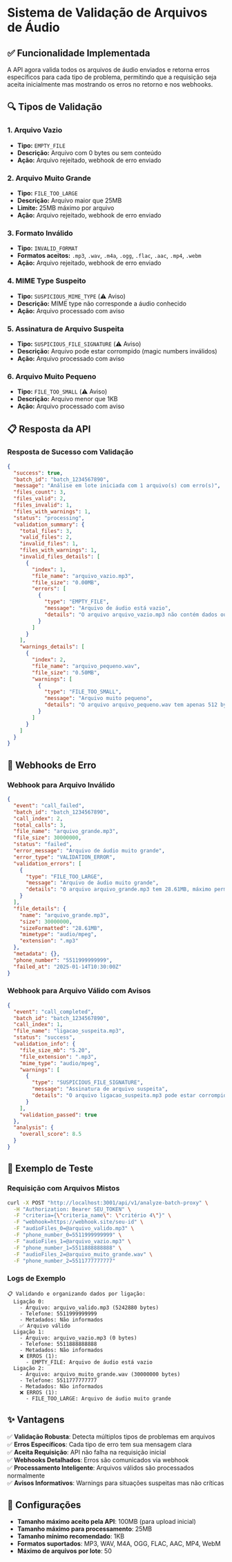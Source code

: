 # Sistema de Validação de Arquivos de Áudio

## ✅ Funcionalidade Implementada

A API agora valida todos os arquivos de áudio enviados e retorna erros específicos para cada tipo de problema, permitindo que a requisição seja aceita inicialmente mas mostrando os erros no retorno e nos webhooks.

## 🔍 Tipos de Validação

### 1. **Arquivo Vazio**
- **Tipo:** `EMPTY_FILE`
- **Descrição:** Arquivo com 0 bytes ou sem conteúdo
- **Ação:** Arquivo rejeitado, webhook de erro enviado

### 2. **Arquivo Muito Grande**
- **Tipo:** `FILE_TOO_LARGE`
- **Descrição:** Arquivo maior que 25MB
- **Limite:** 25MB máximo por arquivo
- **Ação:** Arquivo rejeitado, webhook de erro enviado

### 3. **Formato Inválido**
- **Tipo:** `INVALID_FORMAT`
- **Formatos aceitos:** `.mp3`, `.wav`, `.m4a`, `.ogg`, `.flac`, `.aac`, `.mp4`, `.webm`
- **Ação:** Arquivo rejeitado, webhook de erro enviado

### 4. **MIME Type Suspeito**
- **Tipo:** `SUSPICIOUS_MIME_TYPE` (⚠️ Aviso)
- **Descrição:** MIME type não corresponde a áudio conhecido
- **Ação:** Arquivo processado com aviso

### 5. **Assinatura de Arquivo Suspeita**
- **Tipo:** `SUSPICIOUS_FILE_SIGNATURE` (⚠️ Aviso)
- **Descrição:** Arquivo pode estar corrompido (magic numbers inválidos)
- **Ação:** Arquivo processado com aviso

### 6. **Arquivo Muito Pequeno**
- **Tipo:** `FILE_TOO_SMALL` (⚠️ Aviso)
- **Descrição:** Arquivo menor que 1KB
- **Ação:** Arquivo processado com aviso

## 📋 Resposta da API

### Resposta de Sucesso com Validação
```json
{
  "success": true,
  "batch_id": "batch_1234567890",
  "message": "Análise em lote iniciada com 1 arquivo(s) com erro(s)",
  "files_count": 3,
  "files_valid": 2,
  "files_invalid": 1,
  "files_with_warnings": 1,
  "status": "processing",
  "validation_summary": {
    "total_files": 3,
    "valid_files": 2,
    "invalid_files": 1,
    "files_with_warnings": 1,
    "invalid_files_details": [
      {
        "index": 1,
        "file_name": "arquivo_vazio.mp3",
        "file_size": "0.00MB",
        "errors": [
          {
            "type": "EMPTY_FILE",
            "message": "Arquivo de áudio está vazio",
            "details": "O arquivo arquivo_vazio.mp3 não contém dados ou tem tamanho zero bytes"
          }
        ]
      }
    ],
    "warnings_details": [
      {
        "index": 2,
        "file_name": "arquivo_pequeno.wav",
        "file_size": "0.50MB",
        "warnings": [
          {
            "type": "FILE_TOO_SMALL",
            "message": "Arquivo muito pequeno",
            "details": "O arquivo arquivo_pequeno.wav tem apenas 512 bytes, pode não conter áudio suficiente para análise"
          }
        ]
      }
    ]
  }
}
```

## 🔗 Webhooks de Erro

### Webhook para Arquivo Inválido
```json
{
  "event": "call_failed",
  "batch_id": "batch_1234567890",
  "call_index": 2,
  "total_calls": 3,
  "file_name": "arquivo_grande.mp3",
  "file_size": 30000000,
  "status": "failed",
  "error_message": "Arquivo de áudio muito grande",
  "error_type": "VALIDATION_ERROR",
  "validation_errors": [
    {
      "type": "FILE_TOO_LARGE",
      "message": "Arquivo de áudio muito grande",
      "details": "O arquivo arquivo_grande.mp3 tem 28.61MB, máximo permitido: 25MB"
    }
  ],
  "file_details": {
    "name": "arquivo_grande.mp3",
    "size": 30000000,
    "sizeFormatted": "28.61MB",
    "mimetype": "audio/mpeg",
    "extension": ".mp3"
  },
  "metadata": {},
  "phone_number": "5511999999999",
  "failed_at": "2025-01-14T10:30:00Z"
}
```

### Webhook para Arquivo Válido com Avisos
```json
{
  "event": "call_completed",
  "batch_id": "batch_1234567890",
  "call_index": 1,
  "file_name": "ligacao_suspeita.mp3",
  "status": "success",
  "validation_info": {
    "file_size_mb": "5.20",
    "file_extension": ".mp3",
    "mime_type": "audio/mpeg",
    "warnings": [
      {
        "type": "SUSPICIOUS_FILE_SIGNATURE",
        "message": "Assinatura de arquivo suspeita",
        "details": "O arquivo ligacao_suspeita.mp3 pode estar corrompido ou não ser um áudio válido"
      }
    ],
    "validation_passed": true
  },
  "analysis": {
    "overall_score": 8.5
  }
}
```

## 🚀 Exemplo de Teste

### Requisição com Arquivos Mistos
```bash
curl -X POST "http://localhost:3001/api/v1/analyze-batch-proxy" \
  -H "Authorization: Bearer SEU_TOKEN" \
  -F "criteria={\"criteria_name\": \"critério 4\"}" \
  -F "webhook=https://webhook.site/seu-id" \
  -F "audioFiles_0=@arquivo_valido.mp3" \
  -F "phone_number_0=5511999999999" \
  -F "audioFiles_1=@arquivo_vazio.mp3" \
  -F "phone_number_1=5511888888888" \
  -F "audioFiles_2=@arquivo_muito_grande.wav" \
  -F "phone_number_2=5511777777777"
```

### Logs de Exemplo
```
📋 Validando e organizando dados por ligação:
  Ligação 0:
    - Arquivo: arquivo_valido.mp3 (5242880 bytes)
    - Telefone: 5511999999999
    - Metadados: Não informados
    ✅ Arquivo válido
  Ligação 1:
    - Arquivo: arquivo_vazio.mp3 (0 bytes)
    - Telefone: 5511888888888
    - Metadados: Não informados
    ❌ ERROS (1):
      - EMPTY_FILE: Arquivo de áudio está vazio
  Ligação 2:
    - Arquivo: arquivo_muito_grande.wav (30000000 bytes)
    - Telefone: 5511777777777
    - Metadados: Não informados
    ❌ ERROS (1):
      - FILE_TOO_LARGE: Arquivo de áudio muito grande
```

## ✨ Vantagens

✅ **Validação Robusta**: Detecta múltiplos tipos de problemas em arquivos  
✅ **Erros Específicos**: Cada tipo de erro tem sua mensagem clara  
✅ **Aceita Requisição**: API não falha na requisição inicial  
✅ **Webhooks Detalhados**: Erros são comunicados via webhook  
✅ **Processamento Inteligente**: Arquivos válidos são processados normalmente  
✅ **Avisos Informativos**: Warnings para situações suspeitas mas não críticas

## 🔧 Configurações

- **Tamanho máximo aceito pela API**: 100MB (para upload inicial)
- **Tamanho máximo para processamento**: 25MB
- **Tamanho mínimo recomendado**: 1KB
- **Formatos suportados**: MP3, WAV, M4A, OGG, FLAC, AAC, MP4, WebM
- **Máximo de arquivos por lote**: 50 